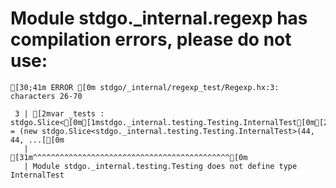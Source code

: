 # Module stdgo._internal.regexp has compilation errors, please do not use:
```
[30;41m ERROR [0m stdgo/_internal/regexp_test/Regexp.hx:3: characters 26-70

 3 | [2mvar _tests : stdgo.Slice<[0m[1mstdgo._internal.testing.Testing.InternalTest[0m[2m> = (new stdgo.Slice<stdgo._internal.testing.Testing.InternalTest>(44, 44, ...[[0m
   |                          [31m^^^^^^^^^^^^^^^^^^^^^^^^^^^^^^^^^^^^^^^^^^^^[0m
   | Module stdgo._internal.testing.Testing does not define type InternalTest


```

